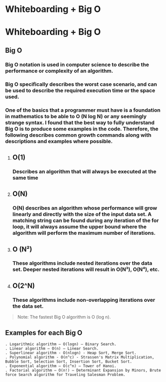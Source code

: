 # Whiteboarding + Big O

# Whiteboarding + Big O

## Big O
### Big O notation is used in computer science to describe the performance or complexity of an algorithm.
### Big O specifically describes the worst case scenario, and can be used to describe the required execution time or the space used.
### One of the basics that a programmer must have is a foundation in mathematics to be able to O (N log N) or any seemingly strange syntax. I found that the best way to fully understand Big O is to produce some examples in the code. Therefore, the following describes common growth commands along with descriptions and examples where possible.

1. ## O(1)
    ### Describes an algorithm that will always be executed at the same time

2. ## O(N)
    ### O(N) describes an algorithm whose performance will grow linearly and directly with the size of the input data set. A matching string can be found during any iteration of the for loop, it will always assume the upper bound where the algorithm will perform the maximum number of iterations.

3. ## O (N²)
    ### These algorithms include nested iterations over the data set. Deeper nested iterations will result in O(N³), O(N⁴), etc.

4. ## O(2^N)
    ### These algorithms include non-overlapping iterations over the data set.

> Note: The fastest Big O algorithm is O (log n).

## Examples for each Big O

```
. Logarithmic algorithm – O(logn) – Binary Search.
. Linear algorithm – O(n) – Linear Search.
. Superlinear algorithm - O(nlogn) - Heap Sort, Merge Sort.
. Polynomial algorithm - O(n^c) - Strassen's Matrix Multiplication, Bubble Sort, Selection Sort, Insertion Sort, Bucket Sort.
. Exponential algorithm – O(c^n) – Tower of Hanoi.
. Factorial algorithm – O(n!) – Determinant Expansion by Minors, Brute force Search algorithm for Traveling Salesman Problem.
```